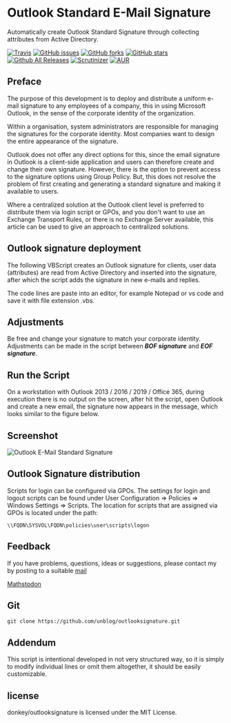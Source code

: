 # Outlook Standard E-Mail Signature

Automatically create Outlook Standard Signature through collecting attributes from Active Directory.

[![Travis](https://img.shields.io/travis/rust-lang/rust.svg)](https://github.com/unblog/outlooksignature)
[![GitHub issues](https://img.shields.io/github/issues/donkey/systeminfo.svg)](https://github.com/unblog/outlooksignature/issues)
[![GitHub forks](https://img.shields.io/github/forks/donkey/systeminfo.svg)](https://github.com/unblog/outlooksignature/network)
[![GitHub stars](https://img.shields.io/github/stars/donkey/systeminfo.svg)](https://github.com/unblog/outlooksignature/stargazers)
[![Github All Releases](https://img.shields.io/github/downloads/atom/atom/total.svg)](https://github.com/unblog/outlooksignature)
[![Scrutinizer](https://img.shields.io/scrutinizer/g/filp/whoops.svg)](https://github.com/unblog/outlooksignature)
[![AUR](https://img.shields.io/aur/license/yaourt.svg)](https://github.com/unblog/outlooksignature/blob/master/LICENSE)

## Preface

The purpose of this development is to deploy and distribute a uniform e-mail signature to any employees of a company, this in using Microsoft Outlook, in the sense of the corporate identity of the organization.

Within a organisation, system administrators are responsible for managing the signatures for the corporate identity. Most companies want to design the entire appearance of the signature.

Outlook does not offer any direct options for this, since the email signature in Outlook is a client-side application and users can therefore create and change their own signature. However, there is the option to prevent access to the signature options using Group Policy. But, this does not resolve the problem of first creating and generating a standard signature and making it available to users.

Where a centralized solution at the Outlook client level is preferred to distribute them via login script or GPOs, and you don't want to use an Exchange Transport Rules, or there is no Exchange Server available, this article can be used to give an approach to centralized solutions.

## Outlook signature deployment

The following VBScript creates an Outlook signature for clients, user data (attributes) are read from Active Directory and inserted into the signature, after which the script adds the signature in new e-mails and replies.

The code lines are paste into an editor, for example Notepad or vs code and save it with file extension .vbs.

## Adjustments
Be free and change your signature to match your corporate identity. Adjustments can be made in the script between **_BOF signature_** and **_EOF signature_**.

## Run the Script 
On a workstation with Outlook 2013 / 2016 / 2019 / Office 365, during execution there is no output on the screen, after hit the script, open Outlook and create a new email, the signature now appears in the message, which looks similar to the figure below.

## Screenshot
![Outlook E-Mail Standard Signature](https://think.unblog.ch/wp-content/uploads/2020/06/outlook-signature.png)

## Outlook Signature distribution

Scripts for login can be configured via GPOs. The settings for login and logout scripts can be found under User Configuration => Policies => Windows Settings => Scripts. The location for scripts that are assigned via GPOs is located under the path:
```
\\FQDN\SYSVOL\FQDN\policies\user\scripts\logon
```

## Feedback

If you have problems, questions, ideas or suggestions, please contact my by posting to a suitable [mail](https://think.unblog.ch/stay-in-touch)

<a href="https://mas.to/@unblog" rel="me">Mathstodon</a>

## Git
```
git clone https://github.com/unblog/outlooksignature.git
```
## Addendum

This script is intentional developed in not very structured way, so it is simply to modify individual lines or omit them altogether, it should be easily customizable.

## license

donkey/outlooksignature is licensed under the MIT License.
